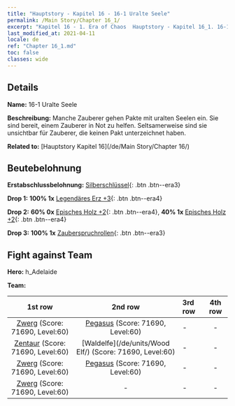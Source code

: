 ```yaml
---
title: "Hauptstory - Kapitel 16 - 16-1 Uralte Seele"
permalink: /Main Story/Chapter 16_1/
excerpt: "Kapitel 16 - 1. Era of Chaos  Hauptstory - Kapitel 16_1. 16-1 Uralte Seele"
last_modified_at: 2021-04-11
locale: de
ref: "Chapter 16_1.md"
toc: false
classes: wide
---
```


## Details

 **Name:** 16-1 Uralte Seele

 **Beschreibung:** Manche Zauberer gehen Pakte mit uralten Seelen ein. Sie sind bereit, einem Zauberer in Not zu helfen. Seltsamerweise sind sie unsichtbar für Zauberer, die keinen Pakt unterzeichnet haben.

 **Related to:** [Hauptstory Kapitel 16](/de/Main Story/Chapter 16/)

## Beutebelohnung

 **Erstabschlussbelohnung:** [Silberschlüssel](/de/Items/con_693/){: .btn .btn--era3}

 **Drop 1:** **100% 1x** [Legendäres Erz +3](/de/Items/mat_54/){: .btn .btn--era4}

 **Drop 2:** **60% 0x** [Episches Holz +2](/de/Items/mat_48/){: .btn .btn--era4}, **40% 1x** [Episches Holz +2](/de/Items/mat_48/){: .btn .btn--era4}

 **Drop 3:** **100% 1x** [Zauberspruchrollen](/de/Items/con_694/){: .btn .btn--era3}


## Fight against Team
 **Hero:** h_Adelaide

 **Team:**


  | 1st row | 2nd row | 3rd row | 4th row |
  |:----:|:----:|:----|:----:|
  | [Zwerg](/de/units/Dwarf/) (Score: 71690, Level:60)  | [Pegasus](/de/units/Pegasus/) (Score: 71690, Level:60)  | - | - |
  | [Zentaur](/de/units/Centaur/) (Score: 71690, Level:60)  | [Waldelfe](/de/units/Wood Elf/) (Score: 71690, Level:60)  | - | - |
  | [Zwerg](/de/units/Dwarf/) (Score: 71690, Level:60)  | [Pegasus](/de/units/Pegasus/) (Score: 71690, Level:60)  | - | - |
  | [Zwerg](/de/units/Dwarf/) (Score: 71690, Level:60)  | - | - | - |


